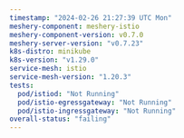 ```yaml
---
timestamp: "2024-02-26 21:27:39 UTC Mon"
meshery-component: meshery-istio
meshery-component-version: v0.7.0
meshery-server-version: "v0.7.23"
k8s-distro: minikube
k8s-version: "v1.29.0"
service-mesh: istio
service-mesh-version: "1.20.3"
tests:
  pod/istiod: "Not Running"
  pod/istio-egressgateway: "Not Running"
  pod/istio-ingressgateway: "Not Running"
overall-status: "failing"
---
```

